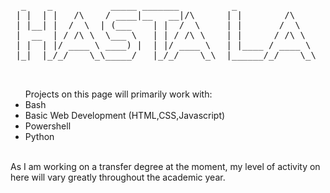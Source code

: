 <pre>
  _    _           _____ _______          _                  _____         _____ _______       
 | |  | |   /\    / ____|__   __|/\      | |        /\      |  __ \ /\    / ____|__   __|/\    
 | |__| |  /  \  | (___    | |  /  \     | |       /  \     | |__) /  \  | (___    | |  /  \   
 |  __  | / /\ \  \___ \   | | / /\ \    | |      / /\ \    |  ___/ /\ \  \___ \   | | / /\ \  
 | |  | |/ ____ \ ____) |  | |/ ____ \   | |____ / ____ \   | |  / ____ \ ____) |  | |/ ____ \ 
 |_|  |_/_/    \_\_____/   |_/_/    \_\  |______/_/    \_\  |_| /_/    \_\_____/   |_/_/    \_\
 
        </pre>
<ul>Projects on this page will primarily work with:
  <li>Bash</li>
  <li>Basic Web Development (HTML,CSS,Javascript)</li>
  <li>Powershell</li>
  <li>Python</li>
   </ul>
   <br>
   As I am working on a transfer degree at the moment, my level of activity on here will vary greatly throughout the academic year.
